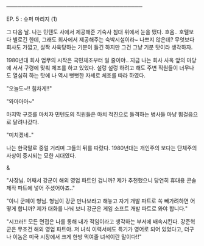 ────────────────────────────────────

EP. 5 : 슈퍼 마리지 (1)

그 다음 날. 나는 민텐도 사에서 제공해준 기숙사 침대 위에서 눈을 떴다. 흐음.. 호텔보다 별로긴 한데, 그래도 회사에서 제공해주는 숙박시설이라~ 나쁘지 않은데? 무엇보다 회사도 가깝고, 살짝 사육당하는 기분이 들긴 하지만 그건 그냥 기분 탓이라 생각하자.

1980년대 회사 업무의 시작은 국민체조부터 일 줄이야.. 지금 나는 회사 사옥 앞의 마당에 서서 구령에 맞춰 체조를 하고 있었다. 설렁 설렁 하려고 해도 주변 직원들이 너무나도 열심히 하는 탓에 나 역시 뻣뻣한 자세로 체조를 따라 하였다.

"오늘도~!! 힘차게!!"

"와아아아~"

마지막 구호를 마치자 민텐도의 직원들은 마치 적진으로 돌격하는 병사들 마냥 뜀걸음으로 달려나갔다.

"미치겠네.."

나는 한국말로 중얼 거리며 그들의 뒤를 따랐다. 1980년대는 개인주의 보다는 단체주의 사상이 중시되는 묘한 시대였다.

&

"사장님. 어째서 강군이 해외 영업 파트인 겁니까? 제가 추천했으니 당연히 휴대용 콘솔 제작 파트에 넣어 주셨어야죠.."

"아니 군페이 형님. 형님이 강군 만나보라고 해놓고 자기 개발 파트로 쏙 빼가려하면 어떻게 합니까? 제가 대화를 나눠 보니 강군은 게임 소프트 개발 파트로 와야 합니다."

"시끄러!! 모든 면접은 나를 통해 내가 적임이라고 생각하는 부서에 배속시킨다. 강준혁 군은 무조건 해외 영업 파트야. 저 녀석 이력서에도 특기가 영어로 되어 있었다고, 더구나 이놈은 미국 시장에서 크게 한방 먹여줄 녀석이란 말이다!!"